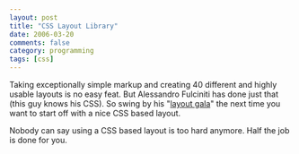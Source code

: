 ```yaml
---
layout: post
title: "CSS Layout Library"
date: 2006-03-20
comments: false
category: programming
tags: [css]
---
```

Taking exceptionally simple markup and creating 40 different and highly usable
layouts is no easy feat. But Alessandro Fulciniti has done just that (this guy
knows his CSS). So swing by his "[layout
gala](http://blog.html.it/layoutgala/)" the next time you want to start off
with a nice CSS based layout.  

Nobody can say using a CSS based layout is too hard anymore. Half the job is
done for you.
